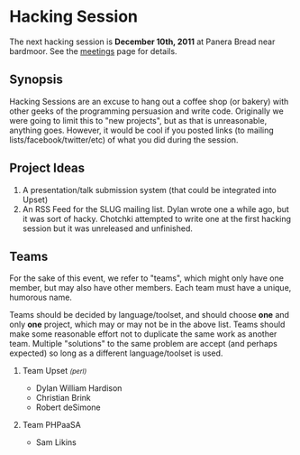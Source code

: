 <a name="hacking-session"></a>
# Hacking Session

The next hacking session is **December 10th, 2011** at Panera Bread near
bardmoor. See the [meetings][] page for details.


<a name="synopsis"></a>
## Synopsis

Hacking Sessions are an excuse to hang out a coffee shop (or bakery)
with other geeks of the programming persuasion and write code.
Originally we were going to limit this to "new projects", but as that is
unreasonable, anything goes. However, it would be cool if you posted
links (to mailing lists/facebook/twitter/etc) of what you did during the
session.


<a name="ideas"></a>
## Project Ideas

1.  A presentation/talk submission system (that could be integrated into
    Upset)
2.  An RSS Feed for the SLUG mailing list. Dylan wrote one a while ago,
    but it was sort of hacky. Chotchki attempted to write one at the
    first hacking session but it was unreleased and unfinished.


<a name="teams"></a>
## Teams

For the sake of this event, we refer to "teams", which might only have
one member, but may also have other members. Each team must have a
unique, humorous name.

Teams should be decided by language/toolset, and should choose **one**
and only **one** project, which may or may not be in the above list.
Teams should make some reasonable effort not to duplicate the same work
as another team. Multiple "solutions" to the same problem are accept
(and perhaps expected) so long as a different language/toolset is used.

1.  Team Upset <small>*(perl)*</small>
    -   Dylan William Hardison
    -   Christian Brink
    -   Robert deSimone

2.  Team PHPaaSA
    -   Sam Likins

[meetings]: /pages/meetings.html